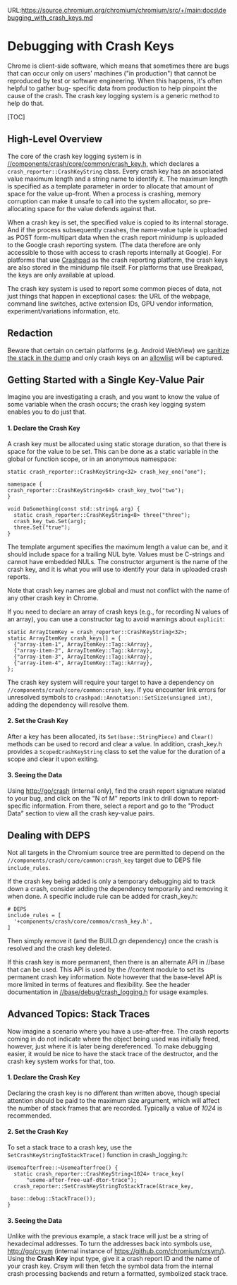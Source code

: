 URL:https://source.chromium.org/chromium/chromium/src/+/main:docs\debugging_with_crash_keys.md
# Debugging with Crash Keys

Chrome is client-side software, which means that sometimes there are bugs that
can occur only on users' machines ("in production") that cannot be reproduced by
test or software engineering. When this happens, it's often helpful to gather bug-
specific data from production to help pinpoint the cause of the crash. The crash
key logging system is a generic method to help do that.

[TOC]

## High-Level Overview

The core of the crash key logging system is in [//components/crash/core/common/crash_key.h](https://cs.chromium.org/chromium/src/components/crash/core/common/crash_key.h),
which declares a `crash_reporter::CrashKeyString` class. Every crash key has
an associated value maximum length and a string name to identify it. The maximum
length is specified as a template parameter in order to allocate that amount of
space for the value up-front. When a process is crashing, memory corruption can
make it unsafe to call into the system allocator, so pre-allocating space for
the value defends against that.

When a crash key is set, the specified value is copied to its internal storage.
And if the process subsequently crashes, the name-value tuple is uploaded as
POST form-multipart data when the crash report minidump is uploaded to the
Google crash reporting system. (The data therefore are only accessible to those
with access to crash reports internally at Google). For platforms that use
[Crashpad](https://crashpad.chromium.org) as the crash reporting platform, the
crash keys are also stored in the minidump file itself. For platforms that use
Breakpad, the keys are only available at upload.

The crash key system is used to report some common pieces of data, not just
things that happen in exceptional cases: the URL of the webpage, command line
switches, active extension IDs, GPU vendor information, experiment/variations
information, etc.

## Redaction

Beware that certain on certain platforms (e.g. Android WebView) we
[sanitize the stack in the dump](https://cs.chromium.org/chromium/src/third_party/crashpad/crashpad/snapshot/sanitized/memory_snapshot_sanitized.h)
and only crash keys on an
[allowlist](https://cs.chromium.org/chromium/src/android_webview/common/crash_reporter/crash_keys.cc)
will be captured.

## Getting Started with a Single Key-Value Pair

Imagine you are investigating a crash, and you want to know the value of some
variable when the crash occurs; the crash key logging system enables you to do
just that.

#### 1. Declare the Crash Key

A crash key must be allocated using static storage duration, so that there is
space for the value to be set. This can be done as a static variable in the
global or function scope, or in an anonymous namespace:

    static crash_reporter::CrashKeyString<32> crash_key_one("one");

    namespace {
    crash_reporter::CrashKeyString<64> crash_key_two("two");
    }

    void DoSomething(const std::string& arg) {
      static crash_reporter::CrashKeyString<8> three("three");
      crash_key_two.Set(arg);
      three.Set("true");
    }

The template argument specifies the maximum length a value can be, and it
should include space for a trailing NUL byte. Values must be C-strings and
cannot have embedded NULs. The constructor argument is the name of the
crash key, and it is what you will use to identify your data in uploaded
crash reports.

Note that crash key names are global and must not conflict with the
name of any other crash key in Chrome.

If you need to declare an array of crash keys (e.g., for recording N values
of an array), you can use a constructor tag to avoid warnings about `explicit`:

    static ArrayItemKey = crash_reporter::CrashKeyString<32>;
    static ArrayItemKey crash_keys[] = {
      {"array-item-1", ArrayItemKey::Tag::kArray},
      {"array-item-2", ArrayItemKey::Tag::kArray},
      {"array-item-3", ArrayItemKey::Tag::kArray},
      {"array-item-4", ArrayItemKey::Tag::kArray},
    };

The crash key system will require your target to have a dependency on
`//components/crash/core/common:crash_key`. If you encounter link errors for
unresolved symbols to `crashpad::Annotation::SetSize(unsigned int)`, adding
the dependency will resolve them.

#### 2. Set the Crash Key

After a key has been allocated, its `Set(base::StringPiece)` and
`Clear()` methods can be used to record and clear a value. In addition,
crash_key.h provides a `ScopedCrashKeyString` class to set the value for the
duration of a scope and clear it upon exiting.

#### 3. Seeing the Data

Using <http://go/crash> (internal only), find the crash report signature related
to your bug, and click on the "N of M" reports link to drill down to
report-specific information. From there, select a report and go to the
"Product Data" section to view all the crash key-value pairs.

## Dealing with DEPS

Not all targets in the Chromium source tree are permitted to depend on the
`//components/crash/core/common:crash_key` target due to DEPS file
`include_rules`.

If the crash key being added is only a temporary debugging aid to track down a
crash, consider adding the dependency temporarily and removing it when done.
A specific include rule can be added for crash_key.h:

    # DEPS
    include_rules = [
      '+components/crash/core/common/crash_key.h',
    ]

Then simply remove it (and the BUILD.gn dependency) once the crash is resolved
and the crash key deleted.

If this crash key is more permanent, then there is an alternate API in //base
that can be used. This API is used by the //content module to set its permanent
crash key information. Note however that the base-level API is more limited in
terms of features and flexibility. See the header documentation in
[//base/debug/crash_logging.h](https://cs.chromium.org/chromium/src/base/debug/crash_logging.h)
for usage examples.

## Advanced Topics: Stack Traces

Now imagine a scenario where you have a use-after-free. The crash reports coming
in do not indicate where the object being used was initially freed, however,
just where it is later being dereferenced. To make debugging easier, it would be
nice to have the stack trace of the destructor, and the crash key system works
for that, too.

#### 1. Declare the Crash Key

Declaring the crash key is no different than written above, though special
attention should be paid to the maximum size argument, which will affect the
number of stack frames that are recorded. Typically a value of _1024_ is
recommended.

#### 2. Set the Crash Key

To set a stack trace to a crash key, use the `SetCrashKeyStringToStackTrace()`
function in crash_logging.h:

    Usemeafterfree::~Usemeafterfree() {
      static crash_reporter::CrashKeyString<1024> trace_key(
          "useme-after-free-uaf-dtor-trace");
      crash_reporter::SetCrashKeyStringToStackTrace(&trace_key,
                                                    base::debug::StackTrace());
    }

#### 3. Seeing the Data

Unlike with the previous example, a stack trace will just be a string of
hexadecimal addresses. To turn the addresses back into symbols use,
<http://go/crsym> (internal instance of <https://github.com/chromium/crsym/>).
Using the **Crash Key** input type, give it a crash report ID and the name of
your crash key. Crsym will then fetch the symbol data from the internal crash
processing backends and return a formatted, symbolized stack trace.
